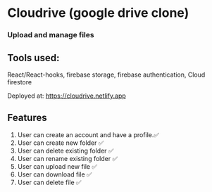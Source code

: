 # Cloudrive (google drive clone)

### Upload and manage files

## Tools used:

React/React-hooks, firebase storage, firebase authentication, Cloud firestore

Deployed at: https://cloudrive.netlify.app

## Features

1. User can create an account and have a profile.:white_check_mark:
2. User can create new folder :white_check_mark:
3. User can delete existing folder :white_check_mark:
4. User can rename existing folder :white_check_mark:
5. User can upload new file :white_check_mark:
6. User can download file :white_check_mark:
7. User can delete file :white_check_mark:
